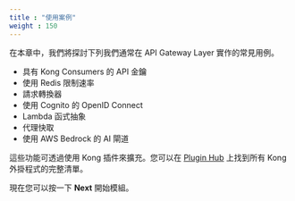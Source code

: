 ```yaml
---
title : "使用案例"
weight : 150
---
```


在本章中，我們將探討下列我們通常在 API Gateway Layer 實作的常見用例。

* 具有 Kong Consumers 的 API 金鑰
* 使用 Redis 限制速率
* 請求轉換器
* 使用 Cognito 的 OpenID Connect
* Lambda 函式抽象
* 代理快取
* 使用 AWS Bedrock 的 AI 閘道

這些功能可透過使用 Kong 插件來擴充。您可以在 [Plugin Hub](https://docs.konghq.com/hub/) 上找到所有 Kong 外掛程式的完整清單。

現在您可以按一下 **Next** 開始模組。